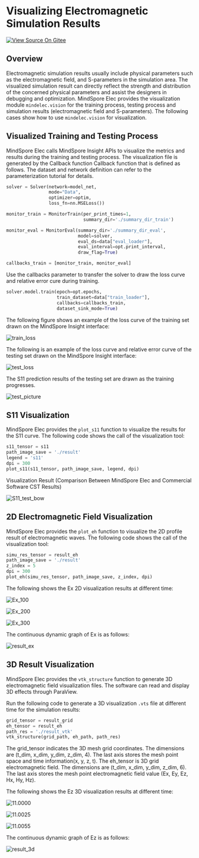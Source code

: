 # Visualizing Electromagnetic Simulation Results

[![View Source On Gitee](https://mindspore-website.obs.cn-north-4.myhuaweicloud.com/website-images/master/resource/_static/logo_source_en.png)](https://gitee.com/mindspore/docs/blob/master/docs/mindelec/docs/source_en/visualization.md)&nbsp;&nbsp;

## Overview

Electromagnetic simulation results usually include physical parameters such as the electromagnetic field, and S-parameters in the simulation area. The visualized simulation result can directly reflect the strength and distribution of the concerned physical parameters and assist the designers in debugging and optimization. MindSpore Elec provides the visualization module `mindelec.vision` for the training process, testing process and simulation results (electromagnetic field and S-parameters). The following cases show how to use `mindelec.vision` for visualization.

## Visualized Training and Testing Process

MindSpore Elec calls MindSpore Insight APIs to visualize the metrics and results during the training and testing process. The visualization file is generated by the Callback function Callback function that is defined as follows. The dataset and network definition can refer to the parameterization tutorial for details.

```python
solver = Solver(network=model_net,
                mode="Data",
                optimizer=optim,
                loss_fn=nn.MSELoss())

monitor_train = MonitorTrain(per_print_times=1,
                             summary_dir='./summary_dir_train')

monitor_eval = MonitorEval(summary_dir='./summary_dir_eval',
                           model=solver,
                           eval_ds=data["eval_loader"],
                           eval_interval=opt.print_interval,
                           draw_flag=True)

callbacks_train = [monitor_train, monitor_eval]
```

Use the callbacks parameter to transfer the solver to draw the loss curve and relative error cure during training.

```python
solver.model.train(epoch=opt.epochs,
                   train_dataset=data["train_loader"],
                   callbacks=callbacks_train,
                   dataset_sink_mode=True)
```

The following figure shows an example of the loss curve of the training set drawn on the MindSpore Insight interface:

![train_loss](./images/visualization/train_test/train_loss.jpg)

The following is an example of the loss curve and relative error curve of the testing set drawn on the MindSpore Insight interface:

![test_loss](./images/visualization/train_test/test_loss.jpg)

The S11 prediction results of the testing set are drawn as the training progresses.

![test_picture](./images/visualization/train_test/test_picture.JPG)

## S11 Visualization

MindSpore Elec provides the `plot_s11` function to visualize the results for the S11 curve. The following code shows the call of the visualization tool:

```python
s11_tensor = s11
path_image_save = './result'
legend = 's11'
dpi = 300
plot_s11(s11_tensor, path_image_save, legend, dpi)
```

Visualization Result (Comparison Between MindSpore Elec and Commercial Software CST Results)

![S11_test_bow](./images/visualization/2D/S11_test_bow.jpg)

## 2D Electromagnetic Field Visualization

MindSpore Elec provides the `plot_eh` function to visualize the 2D profile result of electromagnetic waves. The following code shows the call of the visualization tool:

```python
simu_res_tensor = result_eh
path_image_save = './result'
z_index = 5
dpi = 300
plot_eh(simu_res_tensor, path_image_save, z_index, dpi)
```

The following shows the Ex 2D visualization results at different time:

![Ex_100](./images/visualization/2D/Ex/Ex_100.jpg)

![Ex_200](./images/visualization/2D/Ex/Ex_200.jpg)

![Ex_300](./images/visualization/2D/Ex/Ex_300.jpg)

The continuous dynamic graph of Ex is as follows:

![result_ex](./images/visualization/2D/result_ex.gif)

## 3D Result Visualization

MindSpore Elec provides the `vtk_structure` function to generate 3D electromagnetic field visualization files. The software can read and display 3D effects through ParaView.

Run the following code to generate a 3D visualization `.vts` file at different time for the simulation results:

```python
grid_tensor = result_grid
eh_tensor = result_eh
path_res = './result_vtk'
vtk_structure(grid_path, eh_path, path_res)
```

The grid_tensor indicates the 3D mesh grid coordinates. The dimensions are (t_dim, x_dim, y_dim, z_dim, 4). The last axis stores the mesh point space and time information(x, y, z, t). The eh_tensor is 3D grid electromagnetic field. The dimensions are (t_dim, x_dim, y_dim, z_dim, 6). The last axis stores the mesh point electromagnetic field value (Ex, Ey, Ez, Hx, Hy, Hz).

The following shows the Ez 3D visualization results at different time:

![11.0000](./images/visualization/3D/Ez_paraview/11.0000.png)

![11.0025](./images/visualization/3D/Ez_paraview/11.0025.png)

![11.0055](./images/visualization/3D/Ez_paraview/11.0055.png)

The continuous dynamic graph of Ez is as follows:

![result_3d](./images/visualization/3D/result.gif)
